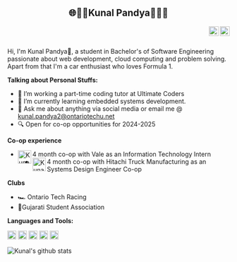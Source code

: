 
<span>
<h2 align="center">🌐👨‍💻Kunal Pandya👨‍💻🌐</h2>
 
<a href="https://www.linkedin.com/in/kunal-pandya-17a5421b3/">
<img align="right" alt="Kunal Pandya" width="22px" src="https://cdn.jsdelivr.net/npm/simple-icons@v3/icons/linkedin.svg" />
</a>
<a href="https://www.instagram.com/_kunal.02/">
<img align="right" alt="Kunal Pandya" width="22px" src="https://cdn.jsdelivr.net/npm/simple-icons@v3/icons/instagram.svg" />
</a>
</span>

<br />



<br />
 
Hi, I'm Kunal Pandya🙌, a student in Bachelor's of Software Engineering passionate about web development, cloud computing and problem solving. Apart from that I'm a car enthusiast who loves Formula 1.

 
 
**Talking about Personal Stuffs:**
 
- 🔭 I’m working a part-time coding tutor at Ultimate Coders
- 🌱 I’m currently learning embedded systems development.
- 💬 Ask me about anything via social media or email me @ kunal.pandya2@ontariotechu.net
- 🔍 Open for co-op opportunities for 2024-2025

 **Co-op experience**

- <img align="left" alt="Kunal Pandya" width="30px" src="https://companieslogo.com/img/orig/VALE-9213b7ec.png?t=1634114437"/> 4 month co-op with Vale as an Information Technology Intern
- <img align="left" alt="Kunal Pandya" width="30px" src="https://www.hitachicm.us/wp-content/uploads/2024/03/HCMA_CanadaFeatured1.png"/> 4 month co-op with Hitachi Truck Manufacturing as an Systems Design Engineer Co-op

 
 
**Clubs**
- 🏎️ Ontario Tech Racing
- 🙏Gujarati Student Association
 
**Languages and Tools:**
 
 
<code><img height="20" src="https://upload.wikimedia.org/wikipedia/commons/thumb/c/c3/Python-logo-notext.svg/1869px-Python-logo-notext.svg.png"></code>
<code><img height="20" src="https://learn.microsoft.com/en-us/windows/images/c-logo.png"></code>
<code><img height="20" src="https://e7.pngegg.com/pngimages/1018/16/png-clipart-mysql-workbench-database-mysql-cluster-others-text-logo.png"></code>
<code><img height="20" src="https://e7.pngegg.com/pngimages/713/558/png-clipart-computer-icons-pro-git-github-logo-text-logo-thumbnail.png"></code>
<code><img height="20" src="https://www.angleritech.com/wp-content/uploads/2020/10/reactjs-web-development-company.png"></code>
 
![Kunal's github stats](https://github-readme-stats.vercel.app/api?username=kunalpanda&show_icons=true&hide_border=true)

